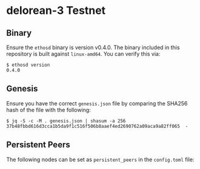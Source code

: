 # delorean-3 Testnet

## Binary

Ensure the `ethosd` binary is version v0.4.0. The binary included in this repository is 
built against `linux-amd64`. You can verify this via:

```shell
$ ethosd version
0.4.0
```

## Genesis

Ensure you have the correct `genesis.json` file by comparing the SHA256 hash of
the file with the following:

```shell
$ jq -S -c -M . genesis.json | shasum -a 256
37b48fbbd616d3cca1b5da9f1c516f506b8aaef4ed2690762a09aca9a82ff065  -
```

## Persistent Peers

The following nodes can be set as `persistent_peers` in the `config.toml` file:
